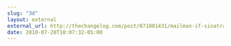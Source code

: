 ```yaml
---
slug: "3d"
layout: external
external_url: http://thechangelog.com/post/871001431/mailman-if-sinatra-worked-at-the-post-office
date: 2010-07-28T10:07:32-05:00
---
```

